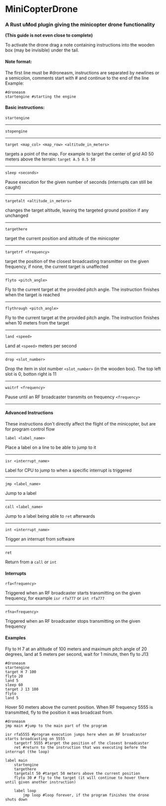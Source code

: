 # MiniCopterDrone
### A Rust uMod plugin giving the minicopter drone functionality
**(This guide is not even close to complete)**

To activate the drone drag a note containing instructions into the wooden box (may be invisible) under the tail.

#### Note format:
The first line must be #droneasm, instructions are separated by newlines or a semicolon, comments start with # and continue to the end of the line
Example:
```
#droneasm
startengine #starting the engine
```
  
 #### Basic instructions:

`startengine`
___

`stopengine`
___

`target <map_col> <map_row> <altitude_in_meters>`

targets a point of the map. For example to target the center of grid A0 50 meters above the terrain:
`target A.5 0.5 50`
___

`sleep <seconds>`

Pause execution for the given number of seconds (interrupts can still be caught)
___
`targetalt <altitude_in_meters>`

changes the target altitude, leaving the targeted ground position if any unchanged
___    
`targethere`

target the current position and altitude of the minicopter
___
`targetrf <frequency>`

target the position of the closest broadcasting transmitter on the given frequency, if none, the current target is unaffected
___
`flyto <pitch_angle>`

Fly to the current target at the provided pitch angle. The instruction finishes when the target is reached
___
`flythrough <pitch_angle>`

Fly to the current target at the provided pitch angle. The instruction finishes when 10 meters from the target
___
`land <speed>`

Land at `<speed>` meters per second
___
`drop <slot_number>`

Drop the item in slot number `<slot_number>` (in the wooden box). The top left slot is 0, botton right is 11
___
`waitrf <frequency>`

Pause until an RF broadcaster transmits on frequency `<frequency>`
___

#### Advanced Instructions
These instructions don't directly affect the flight of the minicopter, but are for program control flow

`label <label_name>`

Place a label on a line to be able to jump to it
___
`isr <interrupt_name>`

Label for CPU to jump to when a specific interrupt is triggered
___
`jmp <label_name>`

Jump to a label
___
`call <label_name>`

Jump to a label being able to `ret` afterwards
___
`int <interrupt_name>`

Trigger an interrupt from software
___
`ret`

Return from a `call` or `int`

#### Interrupts
`rfa<frequency>`

Triggered when an RF broadcaster starts transmitting on the given frequency, for example `isr rfa777` or `int rfa777`
___
`rfna<frequency>`

Triggered when an RF broadcaster stops transmitting on the given frequency


#### Examples

Fly to H 7 at an altitude of 100 meters and maximum pitch angle of 20 degrees, land at 5 meters per second, wait for 1 minute, then fly to J13

```
#droneasm
startengine
target H 7 100
flyto 20
land 5
sleep 60
target J 13 100
flyto
land 5
```

Hover 50 meters above the current position. When RF frequency 5555 is transmitted, fly to the position it was broadcast from.
```
#droneasm
jmp main #jump to the main part of the program

isr rfa5555 #program execution jumps here when an RF broadcaster starts broadcasting on 5555
    targetrf 5555 #target the position of the closest broadcaster
    ret #return to the instruction that was executing before the interrupt (the loop)
    
label main
    startengine
    targethere
    targetalt 50 #target 50 meters above the current position
    flyto 30 # fly to the target (it will continue to hover there until given another instruction)
    
    label loop
        jmp loop #loop forever, if the program finishes the drone shuts down
```

